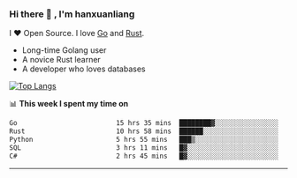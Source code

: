 ### Hi there 👋 , I'm hanxuanliang

<!--
**hanxuanliang/hanxuanliang** is a ✨ _special_ ✨ repository because its `README.md` (this file) appears on your GitHub profile.

Here are some ideas to get you started:

- 🔭 I’m currently working on ...
- 🌱 I’m currently learning ...
- 👯 I’m looking to collaborate on ...
- 🤔 I’m looking for help with ...
- 💬 Ask me about ...
- 📫 How to reach me: ...
- 😄 Pronouns: ...
- ⚡ Fun fact: ...
-->
I ❤ Open Source. I love [Go](https://golang.org) and [Rust](https://www.rust-lang.org/zh-CN/).

* Long-time Golang user
* A novice Rust learner
* A developer who loves databases

[![Top Langs](https://github-readme-stats.vercel.app/api?username=hanxuanliang&show_icons=true&count_private=true&line_height=40)](https://github.com/anuraghazra/github-readme-stats)

📊 **This week I spent my time on**
<!--START_SECTION:waka-->

```txt
Go                         15 hrs 35 mins  ████████▓░░░░░░░░░░░░░░░░   34.13 %
Rust                       10 hrs 58 mins  ██████░░░░░░░░░░░░░░░░░░░   24.04 %
Python                     5 hrs 55 mins   ███▒░░░░░░░░░░░░░░░░░░░░░   12.98 %
SQL                        3 hrs 11 mins   █▓░░░░░░░░░░░░░░░░░░░░░░░   06.97 %
C#                         2 hrs 45 mins   █▓░░░░░░░░░░░░░░░░░░░░░░░   06.06 %
```

<!--END_SECTION:waka-->

***
